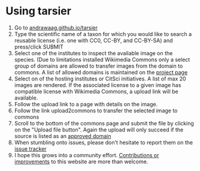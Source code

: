 # Using tarsier
1. Go to [andrawaag.github.io/tarsier](https://andrawaag.github.io/tarsier)
2. Type the scientific name of a taxon for which you would like to search a reusable license (i.e. one with CC0, CC-BY, and CC-BY-SA) and press/click SUBMIT
3. Select one of the institutes to inspect the available image on the species. (Due to limitations installed Wikimedia Commons only a select group of domains are allowed to transfer images from the domain to commons. A list of allowed domains is maintained on the [project page](https://www.wikidata.org/wiki/Wikidata:WikiProject_Biodiversity#Tarsier_GBIF_image_search)
4. Select on of the hosting institutes or CitSci initiatives. A list of max 20 images are rendered. If the associated license to a given image has compatible license with Wikimedia Commons, a upload link will be available. 
5. Follow the upload link to a page with details on the image. 
6. Follow the link upload2commons to transfer the selected image to commons
7. Scroll to the bottom of the commons page and submit the file by clicking on the "Upload file button". Again the upload will only succeed if the source is listed as an [approved domain](https://commons.wikimedia.org/wiki/Commons:Upload_tools/wgCopyUploadsDomains)
8. When stumbling onto issues, please don't hesitate to report them on the [issue tracker](https://github.com/andrawaag/andrawaag.github.io/issues)
9. I hope this grows into a community effort. [Contributions or improvements](https://github.com/andrawaag/andrawaag.github.io) to this website are more than welcome. 
